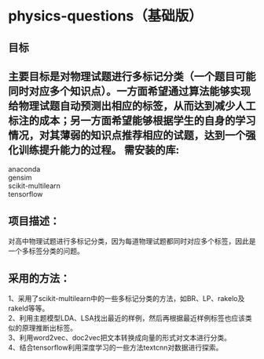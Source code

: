 # physics-questions（基础版）
目标
-------------------------
主要目标是对物理试题进行多标记分类（一个题目可能同时对应多个知识点）。一方面希望通过算法能够实现给物理试题自动预测出相应的标签，从而达到减少人工标注的成本；另一方面希望能够根据学生的自身的学习情况，对其薄弱的知识点推荐相应的试题，达到一个强化训练提升能力的过程。
需安装的库:
--------------------
anaconda<br>
gensim<br>
scikit-multilearn<br>
tensorflow<br>
            
项目描述：
------------------------------------------------
对高中物理试题进行多标记分类，因为每道物理试题都同时对应多个标签，因此是一个多标签分类的问题。<br>

采用的方法：
--------------------------------------------
  1、采用了scikit-multilearn中的一些多标记分类的方法，如BR、LP、rakelo及rakeld等等。<br>
  2、利用主题模型LDA、LSA找出最近的样例，然后再根据最近样例标签也应该类似的原理推断出标签。<br>
  3、利用word2vec、doc2vec把文本转换成向量的形式对文本进行分类。<br>
  4、结合tensorflow利用深度学习的一些方法textcnn对数据进行探索。<br>

